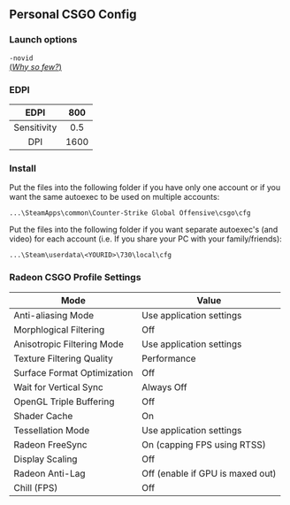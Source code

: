 ## Personal CSGO Config

### Launch options
`-novid`  
[(*Why so few?*)](https://www.reddit.com/r/CounterStrikeBinds/comments/8c31oo/ubirkirs_updated_csgo_tips_configs_and_more/)

### EDPI

|     EDPI    	|  800 	|
|:-----------:	|:----:	|
| Sensitivity 	|  0.5 	|
|     DPI     	| 1600 	|
 

### Install
Put the files into the following folder if you have only one account or if you want the same autoexec to be used on multiple accounts:
```
...\SteamApps\common\Counter-Strike Global Offensive\csgo\cfg
```

Put the files into the following folder if you want separate autoexec's (and video) for each account (i.e. If you share your PC with your family/friends):
```
...\Steam\userdata\<YOURID>\730\local\cfg
```

### Radeon CSGO Profile Settings
| Mode                         | Value                            	|
|-----------------------------	|----------------------------------	|
| Anti-aliasing Mode          	| Use application settings         	|
| Morphlogical Filtering      	| Off                              	|
| Anisotropic Filtering Mode  	| Use application settings         	|
| Texture Filtering Quality   	| Performance                      	|
| Surface Format Optimization 	| Off                              	|
| Wait for Vertical Sync      	| Always Off                       	|
| OpenGL Triple Buffering     	| Off                              	|
| Shader Cache                	| On                               	|
| Tessellation Mode           	| Use application settings         	|
| Radeon FreeSync             	| On (capping FPS using RTSS)      	|
| Display Scaling             	| Off                              	|
| Radeon Anti-Lag             	| Off (enable if GPU is maxed out) 	|
| Chill (FPS)                 	| Off                              	|
